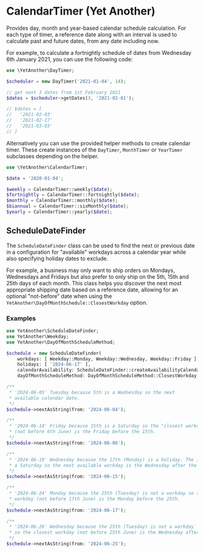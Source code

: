 # CalendarTimer (Yet Another)

Provides day, month and year-based calendar schedule
calculation. For each type of timer, a reference
date along with an interval is used to calculate past
and future dates, from any date including now.

For example, to calculate a fortnightly schedule of dates
from Wednesday 6th January 2021, you can use the following
code:

```php
use \YetAnother\DayTimer;

$scheduler = new DayTimer('2021-01-04', 14);

// get next 3 dates from 1st February 2021
$dates = $scheduler->getDates(3, '2021-02-01'); 

// $dates = [
//   '2021-02-03'
//   '2021-02-17'
//   '2021-03-03'
// ]
```

Alternatively you can use the provided helper methods to create 
calendar timer. These create instances of the `DayTimer`, `MonthTimer`
or `YearTimer` subclasses depending on the helper.

```php
use \YetAnother\CalendarTimer;

$date = '2020-01-04';

$weekly = CalendarTimer::weekly($date);
$fortnightly = CalendarTimer::fortnightly($date);
$monthly = CalendarTimer::monthly($date);
$biannual = CalendarTimer::sixMonthly($date);
$yearly = CalendarTimer::yearly($date);
```

## ScheduleDateFinder

The `ScheduleDateFinder` class can be used to find the next or previous
date in a configuration for "available" workdays across a calendar year
while also specifying holiday dates to exclude.

For example, a business may only want to ship orders on Mondays, Wednesdays
and Fridays but also prefer to only ship on the 5th, 15th and 25th days of
each month. This class helps you discover the next most appropriate shipping
date based on a reference date, allowing for an optional "not-before" date
when using the `YetAnother\DayOfMonthSchedule::ClosestWorkday` option.

### Examples

```php
use YetAnother\ScheduleDateFinder;
use YetAnother\Weekday;
use YetAnother\DayOfMonthScheduleMethod;

$schedule = new ScheduleDateFinder(
    workdays: [ Weekday::Monday, Weekday::Wednesday, Weekday::Friday ],
    holidays: [ '2024-06-17' ],
    calendarAvailability: ScheduleDateFinder::createAvailabilityCalendar([ 5, 15, 25 ]),
    dayOfMonthScheduleMethod: DayOfMonthScheduleMethod::ClosestWorkday);

/**
 * '2024-06-05' Tuesday because 5th is a Wednesday so the next
 * available calendar date.
 */
$schedule->nextAsString(from: '2024-06-04');

/**
 * '2024-06-14' Friday because 15th is a Saturday so the "closest workday"
 * (not before 6th June) is the Friday before the 15th.
 */
$schedule->nextAsString(from: '2024-06-06');

/**
 * '2024-06-19' Wednesday because the 17th (Monday) is a holiday. The 15th is
 * a Saturday so the next available workday is the Wednesday after the 17th. 
 */
$schedule->nextAsString(from: '2024-06-15');

/**
 * '2024-06-24' Monday because the 25th (Tuesday) is not a workday so the closest
 * workday (not before 17th June) is the Monday before the 25th.
 */
$schedule->nextAsString(from: '2024-06-17');

/**
 * '2024-06-26' Wednesday because the 25th (Tuesday) is not a workday
 * so the closest workday (not before 25th June) is the Wednesday after the 25th.
 */
$schedule->nextAsString(from: '2024-06-25');
```
